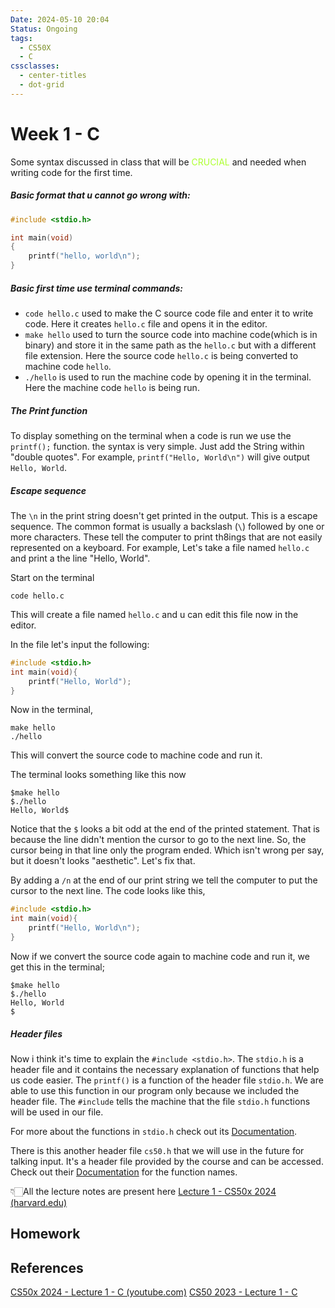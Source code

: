 ```yaml
---
Date: 2024-05-10 20:04
Status: Ongoing
tags:
  - CS50X
  - C
cssclasses:
  - center-titles
  - dot-grid
---
```

# Week 1 - C

Some syntax discussed in class that will be <span style="color:GreenYellow">CRUCIAL</span> and needed when writing code for the first time.

##### Basic format that u cannot go wrong with:

``` C
#include <stdio.h>

int main(void) 
{ 
	printf("hello, world\n");
}
```

##### Basic first time use terminal commands:

- `code hello.c` used to make the C source code file and enter it to write code. Here it creates `hello.c` file and opens it in the editor.
- `make hello` used to turn the source code into machine code(which is in binary) and store it in the same path as the `hello.c` but with a different file extension. Here the source code `hello.c` is being converted to machine code `hello`.
- `./hello` is used to run the machine code by opening it in the terminal. Here the machine code `hello` is being run.

##### The Print function

To display something on the terminal when a code is run we use the `printf();` function. the syntax is very simple. Just add the String within "double quotes". For example, `printf("Hello, World\n")` will give output `Hello, World`.

##### Escape sequence

The `\n` in the print string doesn't get printed in the output. This is a escape sequence. The common format is usually a backslash (`\`) followed by one or more characters. These tell the computer to print th8ings that are not easily represented on a keyboard. For example, Let's take a file named `hello.c` and print a the line "Hello, World".

Start on the terminal
```Terminal
code hello.c
```
This will create a file named `hello.c` and u can edit this file now in the editor.

In the file let's input the following:
```c
#include <stdio.h>
int main(void){
	printf("Hello, World");
}
```

Now in the terminal,
```Terminal
make hello
./hello
```
This will convert the source code to machine code and run it.

The terminal looks something like this now
```Terminal
$make hello
$./hello
Hello, World$
```
Notice that the `$` looks a bit odd at the end of the printed statement. That is because the line didn't mention the cursor to go to the next line. So, the cursor being in that line only the program ended. Which isn't wrong per say, but it doesn't looks "aesthetic". Let's fix that.

By adding a `/n` at the end of our print string we tell the computer to put the cursor to the next line.
The code looks like this,
```c
#include <stdio.h>
int main(void){
	printf("Hello, World\n");
}
```

Now if we convert the source code again to machine code and run it, we get this in the terminal;
```Terminal
$make hello
$./hello
Hello, World
$
```

##### Header files

Now i think it's time to explain the `#include <stdio.h>`. The `stdio.h` is a header file and it contains the necessary explanation of functions that help us code easier. The `printf()` is a function of the header file `stdio.h`. We are able to use this function in our program only because we included the header file. The `#include` tells the machine that the file `stdio.h` functions will be used in our file.

For more about the functions in `stdio.h` check out its [Documentation](https://manual.cs50.io/#stdio.h).

There is this another header file `cs50.h` that we will use in the future for talking input. It's a header file provided by the course and can be accessed. Check out their [Documentation](https://manual.cs50.io/#cs50.h) for the function names.




👇🏻All the lecture notes are present here 
[Lecture 1 - CS50x 2024 (harvard.edu)](https://cs50.harvard.edu/x/2024/notes/1/)


## Homework



## References

[CS50x 2024 - Lecture 1 - C (youtube.com)](https://www.youtube.com/watch?v=cwtpLIWylAw)
[CS50 2023 - Lecture 1 - C](https://cdn.cs50.net/2023/fall/lectures/1/lecture1.pdf)